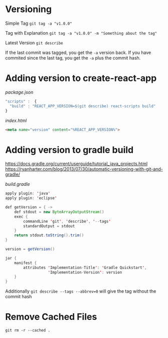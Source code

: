 # Versioning



Simple Tag
`git tag -a "v1.0.0"`

Tag with Explanation
`git tag -a "v1.0.0" -m "Something about the tag"`

Latest Version
`git describe`

If the last commit was tagged, you get the `-a` version back. If you have commited since the last tag, you get the `-a` plus the commit hash.

# Adding version to create-react-app 

*package.json*
```javascript
"scripts" :  {
  "build" : "REACT_APP_VERSION=$(git describe) react-scripts build"
}
```

*index.html*
```html
<meta name="version" content="%REACT_APP_VERSION%">
```


# Adding version to gradle build
https://docs.gradle.org/current/userguide/tutorial_java_projects.html
https://ryanharter.com/blog/2013/07/30/automatic-versioning-with-git-and-gradle/

*build.gradle*
```java
apply plugin: 'java'
apply plugin: 'eclipse'

def getVersion = { ->
    def stdout = new ByteArrayOutputStream()
    exec {
        commandLine 'git', 'describe', '--tags'
        standardOutput = stdout
    }
    return stdout.toString().trim()
}

version = getVersion()

jar {
    manifest {
        attributes 'Implementation-Title': 'Gradle Quickstart',
                   'Implementation-Version': version
    }
}

```

Additionally `git describe --tags --abbrev=0` will give the tag without the commit hash

# Remove Cached Files
`git rm -r --cached .`
